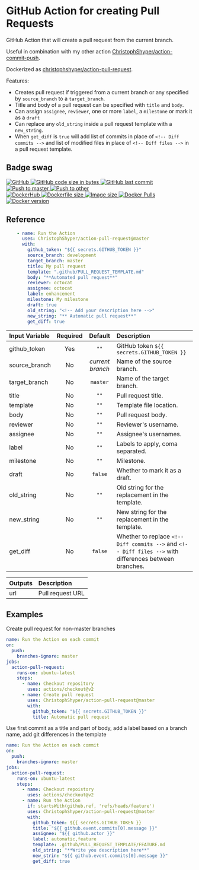 # GitHub Action for creating Pull Requests

GitHub Action that will create a pull request from the current branch.

Useful in combination with my other action [ChristophShyper/action-commit-push](https://github.com/ChristophShyper/action-commit-push).

Dockerized as [christophshyper/action-pull-request](https://hub.docker.com/repository/docker/christophshyper/action-pull-request).

Features:
* Creates pull request if triggered from a current branch or any specified by `source_branch` to a `target_branch`.
* Title and body of a pull request can be specified with `title` and `body`.
* Can assign `assignee`, `reviewer`, one or more `label`, a `milestone` or mark it as a `draft`
* Can replace any `old_string` inside a pull request template with a `new_string`.
* When `get_diff` is `true` will add list of commits in place of `<!-- Diff commits -->` and list of modified files in place of `<!-- Diff files -->` in a pull request template.


## Badge swag
[
![GitHub](https://img.shields.io/badge/github-ChristophShyper%2Faction--pull--request-brightgreen.svg?style=flat-square&logo=github)
![GitHub code size in bytes](https://img.shields.io/github/languages/code-size/christophshyper/action-pull-request?color=brightgreen&label=Code%20size&style=flat-square&logo=github)
![GitHub last commit](https://img.shields.io/github/last-commit/christophshyper/action-pull-request?color=brightgreen&label=Last%20commit&style=flat-square&logo=github)
](https://github.com/christophshyper/action-pull-request "shields.io")
[![Push to master](https://img.shields.io/github/workflow/status/christophshyper/action-pull-request/Push%20to%20master?color=brightgreen&label=Master%20branch&logo=github&style=flat-square)
](https://github.com/ChristophShyper/action-pull-request/actions?query=workflow%3A%22Push+to+master%22)
[![Push to other](https://img.shields.io/github/workflow/status/christophshyper/action-pull-request/Push%20to%20other?color=brightgreen&label=Pull%20requests&logo=github&style=flat-square)
](https://github.com/ChristophShyper/action-pull-request/actions?query=workflow%3A%22Push+to+other%22)
<br>
[
![DockerHub](https://img.shields.io/badge/docker-christophshyper%2Faction--pull--request-blue.svg?style=flat-square&logo=docker)
![Dockerfile size](https://img.shields.io/github/size/christophshyper/action-pull-request/Dockerfile?label=Dockerfile%20size&style=flat-square&logo=docker)
![Image size](https://img.shields.io/docker/image-size/christophshyper/action-pull-request/latest?label=Image%20size&style=flat-square&logo=docker)
![Docker Pulls](https://img.shields.io/docker/pulls/christophshyper/action-pull-request?color=blue&label=Pulls&logo=docker&style=flat-square)
![Docker version](https://img.shields.io/docker/v/christophshyper/action-pull-request?color=blue&label=Version&logo=docker&style=flat-square)
](https://hub.docker.com/r/christophshyper/action-pull-request "shields.io")


## Reference

```yaml
    - name: Run the Action
      uses: ChristophShyper/action-pull-request@master
      with:
        github_token: "${{ secrets.GITHUB_TOKEN }}"
        source_branch: development
        target_branch: master
        title: My pull request
        template: ".github/PULL_REQUEST_TEMPLATE.md"
        body: "**Automated pull request**"
        reviewer: octocat
        assignee: octocat
        label: enhancement
        milestone: My milestone
        draft: true
        old_string: "<!-- Add your description here -->"
        new_string: "** Automatic pull request**"
        get_diff: true
```


Input Variable | Required | Default |Description
:--- | :---: | :---: | :---
github_token | Yes | `""` | GitHub token `${{ secrets.GITHUB_TOKEN }}`
source_branch | No | *current branch* | Name of the source branch.
target_branch | No | `master` | Name of the target branch.
title | No | `""` | Pull request title.
template | No | `""` | Template file location.
body | No | `""` | Pull request body.
reviewer | No | `""` | Reviewer's username.
assignee | No | `""` | Assignee's usernames.
label | No | `""` | Labels to apply, coma separated.
milestone | No | `""` | Milestone.
draft | No | `false` | Whether to mark it as a draft.
old_string | No | `""` | Old string for the replacement in the template.
new_string | No | `""` | New string for the replacement in the template.
get_diff | No | `false` | Whether to replace `<!-- Diff commits -->` and `<!-- Diff files -->` with differences between branches.


Outputs | Description
:--- | :---
url | Pull request URL


## Examples

Create pull request for non-master branches
```yaml
name: Run the Action on each commit
on:
  push:
    branches-ignore: master
jobs:
  action-pull-request:
    runs-on: ubuntu-latest
    steps:
      - name: Checkout repository
        uses: actions/checkout@v2
      - name: Create pull request
        uses: ChristophShyper/action-pull-request@master
        with:
          github_token: "${{ secrets.GITHUB_TOKEN }}"
          title: Automatic pull request
```

Use first commit as a title and part of body, add a label based on a branch name, add git differences in the template
```yaml
name: Run the Action on each commit
on:
  push:
    branches-ignore: master
jobs:
  action-pull-request:
    runs-on: ubuntu-latest
    steps:
      - name: Checkout repoistory
        uses: actions/checkout@v2
      - name: Run the Action
        if: startsWith(github.ref, 'refs/heads/feature')
        uses: ChristophShyper/action-pull-request@master
        with:
          github_token: ${{ secrets.GITHUB_TOKEN }}
          title: "${{ github.event.commits[0].message }}"
          assignee: "${{ github.actor }}"
          label: automatic,feature
          template: .github/PULL_REQUEST_TEMPLATE/FEATURE.md
          old_string: "**Write you description here**"
          new_strin: "${{ github.event.commits[0].message }}"
          get_diff: true
```

